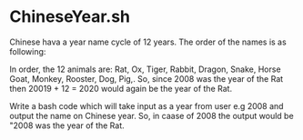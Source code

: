 # ChineseYear.sh

Chinese hava a year name cycle of 12 years. The order of the names is as following:

In order, the 12 animals are:  Rat, Ox, Tiger, Rabbit, Dragon, Snake, Horse Goat, Monkey, Rooster, Dog, Pig,. So, since 2008 was the year of the Rat then 20019 + 12 = 2020 would again be the year of the Rat.

Write a bash  code which will take input as a year from user e.g 2008 and output the name on Chinese year.
So, in caase of 2008 the output would be "2008 was the year of the Rat.
